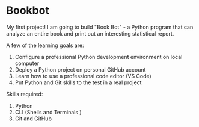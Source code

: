# Bookbot
My first project! 
I am going to build "Book Bot" - a Python program that can analyze an entire book and print out an interesting statistical report. 

A few of the learning goals are:

1. Configure a professional Python development environment on local computer
2. Deploy a Python project on personal GitHub account
3. Learn how to use a professional code editor (VS Code)
4. Put Python and Git skills to the test in a real project

Skills required:

1. Python 
2. CLI (Shells and Terminals )
3. Git and GitHub  
